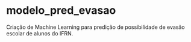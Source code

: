 # modelo_pred_evasao
 Criação de Machine Learning para predição de possibilidade de evasão escolar de alunos do IFRN.

